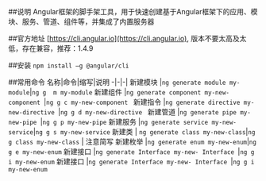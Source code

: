 ##说明
Angular框架的脚手架工具，用于快速创建基于Angular框架下的应用、模块、服务、管道、组件等，并集成了内置服务器

##官方地址
[https://cli.angular.io](https://cli.angular.io), 版本不要太高及太低，存在兼容，推荐：1.4.9

##安装
`npm install –g @angular/cli`

##常用命令
名称|命令|缩写|说明
-|-|-|
新建模块 |`ng generate module my-module`|`ng g  m my-module`
新建组件 |`ng generate component my-new-component `|`ng g c my-new-component `
新建指令 |`ng generate directive my-new-directive `|`ng g d my-new-directive `
新建管道 |`ng generate pipe my-new-pipe `|`ng g p my-new-pipe`
新建服务 |`ng generate service my-new-service`|`ng g s my-new-service`
新建类 |  `ng generate class my-new-class`|`ng g class my-new-class` | 注意简写 
新建枚举 |`ng generate enum my-new-enum`|`ng g e my-new-enum`
新建接口 |`ng generate Interface my-new- Interface `|`ng g i my-new-enum`
新建接口 |`ng generate Interface my-new- Interface `|`ng g i my-new-enum`